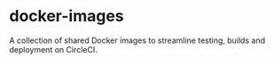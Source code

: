 # docker-images

A collection of shared Docker images to streamline testing, builds and deployment on CircleCI.

